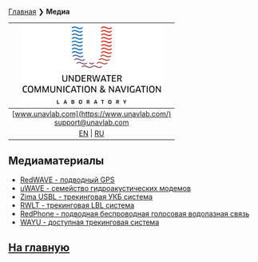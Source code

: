 [Главная](/README_RU) ❯ **Медиа**

| ![logo](/documentation/sm_logo.png) |
| :---: |
| [www.unavlab.com](https://www.unavlab.com/) <br/> [support@unavlab.com](mailto:support@unavlab.com) |
| [EN](media_videos_en.md) \| [RU](media_videos_ru.md) |

## Медиаматериалы

* [RedWAVE - подводный GPS](/documentation/RU/RedWAVE/media.md)
* [uWAVE - cемейство гидроакустических модемов](/documentation/RU/uWAVE/media.md)
* [Zima USBL - трекинговая УКБ система](/documentation/RU/Zima/media.md)
* [RWLT - трекинговая LBL система](/documentation/RU/RWLT/media.md)
* [RedPhone - подводная беспроводная голосовая водолазная связь](/documentation/RU/RedPhone/media.md)
* [WAYU - доступная трекинговая система](/documentation/RU/WAYU/media.md)

## [На главную](README_RU.md)
